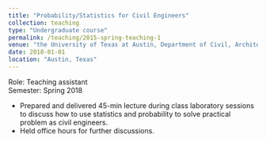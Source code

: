 ```yaml
---
title: "Probability/Statistics for Civil Engineers"
collection: teaching
type: "Undergraduate course"
permalink: /teaching/2015-spring-teaching-1
venue: "the University of Texas at Austin, Department of Civil, Architectual, and Environmental Engineering"
date: 2018-01-01
location: "Austin, Texas"
---
```


Role: Teaching assistant\
Semester: Spring 2018
- Prepared and delivered 45-min lecture during class laboratory sessions to discuss how to use statistics and probability to solve practical problem as civil engineers.
- Held office hours for further discussions.
